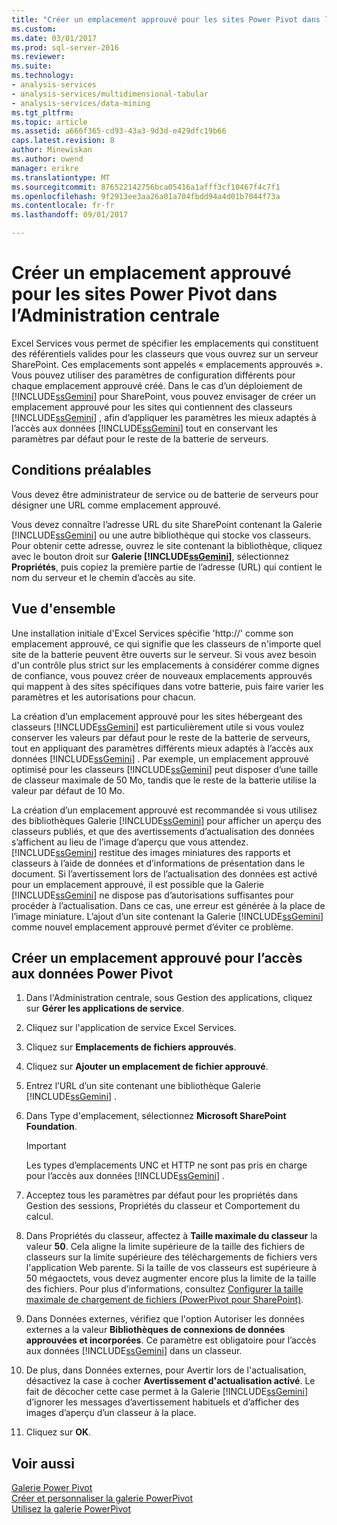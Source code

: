 ```yaml
---
title: "Créer un emplacement approuvé pour les sites Power Pivot dans l’Administration centrale | Documents Microsoft"
ms.custom: 
ms.date: 03/01/2017
ms.prod: sql-server-2016
ms.reviewer: 
ms.suite: 
ms.technology:
- analysis-services
- analysis-services/multidimensional-tabular
- analysis-services/data-mining
ms.tgt_pltfrm: 
ms.topic: article
ms.assetid: a666f365-cd93-43a3-9d3d-e429dfc19b66
caps.latest.revision: 8
author: Minewiskan
ms.author: owend
manager: erikre
ms.translationtype: MT
ms.sourcegitcommit: 876522142756bca05416a1afff3cf10467f4c7f1
ms.openlocfilehash: 9f2913ee3aa26a01a704fbdd94a4d01b7044f73a
ms.contentlocale: fr-fr
ms.lasthandoff: 09/01/2017

---
```

# <a name="create-a-trusted-location-for-power-pivot-sites-in-central-administration"></a>Créer un emplacement approuvé pour les sites Power Pivot dans l’Administration centrale
  Excel Services vous permet de spécifier les emplacements qui constituent des référentiels valides pour les classeurs que vous ouvrez sur un serveur SharePoint. Ces emplacements sont appelés « emplacements approuvés ». Vous pouvez utiliser des paramètres de configuration différents pour chaque emplacement approuvé créé. Dans le cas d’un déploiement de [!INCLUDE[ssGemini](../../includes/ssgemini-md.md)] pour SharePoint, vous pouvez envisager de créer un emplacement approuvé pour les sites qui contiennent des classeurs [!INCLUDE[ssGemini](../../includes/ssgemini-md.md)] , afin d’appliquer les paramètres les mieux adaptés à l’accès aux données [!INCLUDE[ssGemini](../../includes/ssgemini-md.md)] tout en conservant les paramètres par défaut pour le reste de la batterie de serveurs.  
  
  
## <a name="prerequisites"></a>Conditions préalables  
 Vous devez être administrateur de service ou de batterie de serveurs pour désigner une URL comme emplacement approuvé.  
  
 Vous devez connaître l’adresse URL du site SharePoint contenant la Galerie [!INCLUDE[ssGemini](../../includes/ssgemini-md.md)] ou une autre bibliothèque qui stocke vos classeurs. Pour obtenir cette adresse, ouvrez le site contenant la bibliothèque, cliquez avec le bouton droit sur **Galerie [!INCLUDE[ssGemini](../../includes/ssgemini-md.md)]**, sélectionnez **Propriétés**, puis copiez la première partie de l’adresse (URL) qui contient le nom du serveur et le chemin d’accès au site.  
  
##  <a name="overview"></a> Vue d'ensemble  
 Une installation initiale d'Excel Services spécifie 'http://' comme son emplacement approuvé, ce qui signifie que les classeurs de n'importe quel site de la batterie peuvent être ouverts sur le serveur. Si vous avez besoin d'un contrôle plus strict sur les emplacements à considérer comme dignes de confiance, vous pouvez créer de nouveaux emplacements approuvés qui mappent à des sites spécifiques dans votre batterie, puis faire varier les paramètres et les autorisations pour chacun.  
  
 La création d’un emplacement approuvé pour les sites hébergeant des classeurs [!INCLUDE[ssGemini](../../includes/ssgemini-md.md)] est particulièrement utile si vous voulez conserver les valeurs par défaut pour le reste de la batterie de serveurs, tout en appliquant des paramètres différents mieux adaptés à l’accès aux données [!INCLUDE[ssGemini](../../includes/ssgemini-md.md)] . Par exemple, un emplacement approuvé optimisé pour les classeurs [!INCLUDE[ssGemini](../../includes/ssgemini-md.md)] peut disposer d’une taille de classeur maximale de 50 Mo, tandis que le reste de la batterie utilise la valeur par défaut de 10 Mo.  
  
 La création d’un emplacement approuvé est recommandée si vous utilisez des bibliothèques Galerie [!INCLUDE[ssGemini](../../includes/ssgemini-md.md)] pour afficher un aperçu des classeurs publiés, et que des avertissements d’actualisation des données s’affichent au lieu de l’image d’aperçu que vous attendez. [!INCLUDE[ssGemini](../../includes/ssgemini-md.md)] restitue des images miniatures des rapports et classeurs à l’aide de données et d’informations de présentation dans le document. Si l’avertissement lors de l’actualisation des données est activé pour un emplacement approuvé, il est possible que la Galerie [!INCLUDE[ssGemini](../../includes/ssgemini-md.md)] ne dispose pas d’autorisations suffisantes pour procéder à l’actualisation. Dans ce cas, une erreur est générée à la place de l’image miniature. L’ajout d’un site contenant la Galerie [!INCLUDE[ssGemini](../../includes/ssgemini-md.md)] comme nouvel emplacement approuvé permet d’éviter ce problème.  
  
##  <a name="create"></a> Créer un emplacement approuvé pour l’accès aux données Power Pivot  
  
1.  Dans l'Administration centrale, sous Gestion des applications, cliquez sur **Gérer les applications de service**.  
  
2.  Cliquez sur l'application de service Excel Services.  
  
3.  Cliquez sur **Emplacements de fichiers approuvés**.  
  
4.  Cliquez sur **Ajouter un emplacement de fichier approuvé**.  
  
5.  Entrez l’URL d’un site contenant une bibliothèque Galerie [!INCLUDE[ssGemini](../../includes/ssgemini-md.md)] .  
  
6.  Dans Type d'emplacement, sélectionnez **Microsoft SharePoint Foundation**.  
  
    > [!IMPORTANT]  
    >  Les types d’emplacements UNC et HTTP ne sont pas pris en charge pour l’accès aux données [!INCLUDE[ssGemini](../../includes/ssgemini-md.md)] .  
  
7.  Acceptez tous les paramètres par défaut pour les propriétés dans Gestion des sessions, Propriétés du classeur et Comportement du calcul.  
  
8.  Dans Propriétés du classeur, affectez à **Taille maximale du classeur** la valeur **50**. Cela aligne la limite supérieure de la taille des fichiers de classeurs sur la limite supérieure des téléchargements de fichiers vers l'application Web parente. Si la taille de vos classeurs est supérieure à 50 mégaoctets, vous devez augmenter encore plus la limite de la taille des fichiers. Pour plus d’informations, consultez [Configurer la taille maximale de chargement de fichiers &#40;PowerPivot pour SharePoint&#41;](../../analysis-services/power-pivot-sharepoint/configure-maximum-file-upload-size-power-pivot-for-sharepoint.md).  
  
9. Dans Données externes, vérifiez que l'option Autoriser les données externes a la valeur **Bibliothèques de connexions de données approuvées et incorporées**. Ce paramètre est obligatoire pour l’accès aux données [!INCLUDE[ssGemini](../../includes/ssgemini-md.md)] dans un classeur.  
  
10. De plus, dans Données externes, pour Avertir lors de l'actualisation, désactivez la case à cocher **Avertissement d'actualisation activé**. Le fait de décocher cette case permet à la Galerie [!INCLUDE[ssGemini](../../includes/ssgemini-md.md)] d’ignorer les messages d’avertissement habituels et d’afficher des images d’aperçu d’un classeur à la place.  
  
11. Cliquez sur **OK**.  
  
## <a name="see-also"></a>Voir aussi  
 [Galerie Power Pivot](http://msdn.microsoft.com/library/2a0db616-e08e-4062-aac8-979f8cad7794)   
 [Créer et personnaliser la galerie PowerPivot](../../analysis-services/power-pivot-sharepoint/create-and-customize-power-pivot-gallery.md)   
 [Utilisez la galerie PowerPivot](../../analysis-services/power-pivot-sharepoint/use-power-pivot-gallery.md)  
  
  
